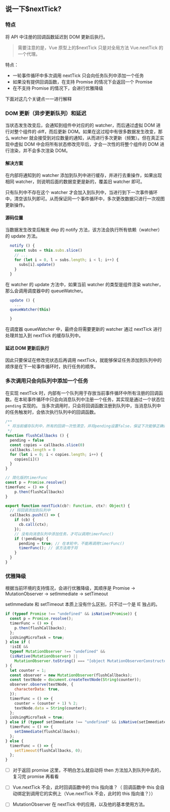## 说一下\$nextTick?

### 特点

将 API 中注册的回调函数延迟到 DOM 更新后执行。

> 需要注意的是，Vue 原型上的\$nextTick 只是对全局方法 Vue.nextTick 的一个代理。

特点：

- 一轮事件循环中多次调用 nextTick 只会向任务队列中添加一个任务
- 如果没有提供回调函数，在支持 Promise 的情况下会返回一个 Promise
- 在不支持 Promise 的情况下，会进行优雅降级

下面对这几个关键点一一进行解释

### DOM 更新（异步更新队列）和延迟

当状态发生改变后，会通知到组件中对应的的 watcher，而后通过虚拟 DOM 进行对整个组件的 diff，而后更新 DOM。如果在这过程中有很多数据发生改变，那么 watcher 就会接受到对应数量的通知，从而进行多次更新（频繁）。但在真正实现中虚拟 DOM 中会将所有状态修改完毕后，才会一次性的将整个组件的 DOM 进行渲染，并不会多次渲染 DOM。

#### 解决方案

在内部将通知到的 watcher 添加到队列中进行缓存，并进行去重操作，如果出现相同 watcher，则说明后面的数据变更是新的，覆盖旧 watcher 即可。

只有队列中不存在这个 watcher 才会加入到队列中，当进行到下一次事件循环中，清空该队列即可。从而保证同一个事件循环中，多次更改数据只进行一次视图更新操作。

#### 源码位置

当数据发生改变后触发 dep 的 notify 方法，该方法会执行所有依赖（watcher）的 update 方法。

```js
  notify () {
    const subs = this.subs.slice()
    // ...
    for (let i = 0, l = subs.length; i < l; i++) {
      subs[i].update()
    }
  }
```

在 watcher 的 update 方法中，如果当前 watcher 的类型是组件渲染 watcher，那么会调用调度器中的 queueWatcher。

```js
  update () {
    ...
  queueWatcher(this)

  }
```

在调度器 queueWatcher 中，最终会将需要更新的 watcher 通过 nextTick 进行处理并加入到 nextTick 的缓存队列中。

#### 延迟 DOM 更新后执行

因此只要保证在修改完状态后再调用 nextTick，就能够保证任务添加到队列中的顺序是在下一轮事件循环时，执行任务的顺序。

### 多次调用只会向队列中添加一个任务

在实现 nextTick 时，内部有一个队列用于存放当前事件循环中所有注册的回调函数。在本轮事件循环中只会向消息队列中注册一个任务，其实现是通过一个状态位
`pending` 实现的。 当多次调用时，只会将回调函数注册到队列中，当消息队列中的任务触发时，会依次执行队列中的回调函数。

```js
/**
 * 将当前缓存队列中，所有的回调一次性清空，并将pending设置false，保证下次能够正确进入
 */
function flushCallbacks () {
  pending = false
  const copies = callbacks.slice(0)
  callbacks.length = 0
  for (let i = 0; i < copies.length; i++) {
    copies[i]()
  }
}

// 简化版的timerFunc
const p = Promise.resolve()
timerFunc = () => {
    p.then(flushCallbacks)
}

export function nextTick(cb?: Function, ctx?: Object) {
  // 将回调添加到队列中
  callbacks.push(() => {
    if (cb) {
      cb.call(ctx);
    });
    // 没有向消息队列中添加任务，才可以调用timerFunc()
    if (!pending) {
      pending = true; // 在本轮中，不能再调用timerFunc()
      timerFunc(); // 该方法用于将
    }
  }
}
```

### 优雅降级

根据当前环境的支持情况，会进行优雅降级，其顺序是 Promise -> MutationObserver -> setImmediate -> setTimeout

setImmediate 和 setTimeout 本质上没有什么区别，只不过一个是 IE 独占的。

```js
if (typeof Promise !== "undefined" && isNative(Promise)) {
  const p = Promise.resolve();
  timerFunc = () => {
    p.then(flushCallbacks);
  };
  isUsingMicroTask = true;
} else if (
  !isIE &&
  typeof MutationObserver !== "undefined" &&
  (isNative(MutationObserver) ||
    MutationObserver.toString() === "[object MutationObserverConstructor]")
) {
  let counter = 1;
  const observer = new MutationObserver(flushCallbacks);
  const textNode = document.createTextNode(String(counter));
  observer.observe(textNode, {
    characterData: true,
  });
  timerFunc = () => {
    counter = (counter + 1) % 2;
    textNode.data = String(counter);
  };
  isUsingMicroTask = true;
} else if (typeof setImmediate !== "undefined" && isNative(setImmediate)) {
  timerFunc = () => {
    setImmediate(flushCallbacks);
  };
} else {
  timerFunc = () => {
    setTimeout(flushCallbacks, 0);
  };
}
```

- [ ] 对于返回 promise 这里，不明白怎么就自动将 then 方法加入到队列中去的，复习完 promise 再看看

- [ ] Vue.nextTick 不会，此时回调函数中的 this 指向谁？（ 回调函数中 this 会自动绑定到调用它的实例上（Vue.nextTick 不会，此时的 this 指向谁？））
- [ ] MutationObserver 在 nextTick 中的应用，以及他的基本使用方法。
